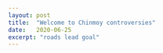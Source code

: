 ```yaml
---
layout: post
title:  "Welcome to Chinmoy controversies"
date:   2020-06-25
excerpt: "roads lead goal"
---
```

